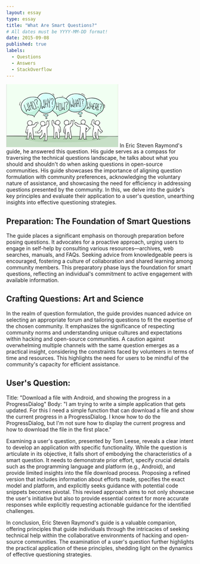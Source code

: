 ```yaml
---
layout: essay
type: essay
title: "What Are Smart Questions?"
# All dates must be YYYY-MM-DD format!
date: 2015-09-08
published: true
labels:
  - Questions
  - Answers
  - StackOverflow
---
```

<img width="300px" class="rounded float-start pe-4" src="../img/sq3.jpg">
In Eric Steven Raymond's guide, he answered this question. His guide serves as a compass for traversing the technical questions landscape, he talks about what you should and shouldn't do when asking questions in open-source communities. His guide showcases the importance of aligning question formulation with community preferences, acknowledging the voluntary nature of assistance, and showcasing the need for efficiency in addressing questions presented by the community. In this, we delve into the guide's key principles and evaluate their application to a user's question, unearthing insights into effective questioning strategies.

## Preparation: The Foundation of Smart Questions
The guide places a significant emphasis on thorough preparation before posing questions. It advocates for a proactive approach, urging users to engage in self-help by consulting various resources—archives, web searches, manuals, and FAQs. Seeking advice from knowledgeable peers is encouraged, fostering a culture of collaboration and shared learning among community members. This preparatory phase lays the foundation for smart questions, reflecting an individual's commitment to active engagement with available information.

## Crafting Questions: Art and Science
In the realm of question formulation, the guide provides nuanced advice on selecting an appropriate forum and tailoring questions to fit the expertise of the chosen community. It emphasizes the significance of respecting community norms and understanding unique cultures and expectations within hacking and open-source communities. A caution against overwhelming multiple channels with the same question emerges as a practical insight, considering the constraints faced by volunteers in terms of time and resources. This highlights the need for users to be mindful of the community's capacity for efficient assistance.

## User's Question:
Title: "Download a file with Android, and showing the progress in a ProgressDialog"
Body: "I am trying to write a simple application that gets updated. For this I need a simple function that can download a file and show the current progress in a ProgressDialog. I know how to do the ProgressDialog, but I'm not sure how to display the current progress and how to download the file in the first place."

Examining a user's question, presented by Tom Leese, reveals a clear intent to develop an application with specific functionality. While the question is articulate in its objective, it falls short of embodying the characteristics of a smart question. It needs to demonstrate prior effort, specify crucial details such as the programming language and platform (e.g., Android), and provide limited insights into the file download process. Proposing a refined version that includes information about efforts made, specifies the exact model and platform, and explicitly seeks guidance with potential code snippets becomes pivotal. This revised approach aims to not only showcase the user's initiative but also to provide essential context for more accurate responses while explicitly requesting actionable guidance for the identified challenges.

In conclusion, Eric Steven Raymond's guide is a valuable companion, offering principles that guide individuals through the intricacies of seeking technical help within the collaborative environments of hacking and open-source communities. The examination of a user's question further highlights the practical application of these principles, shedding light on the dynamics of effective questioning strategies.
